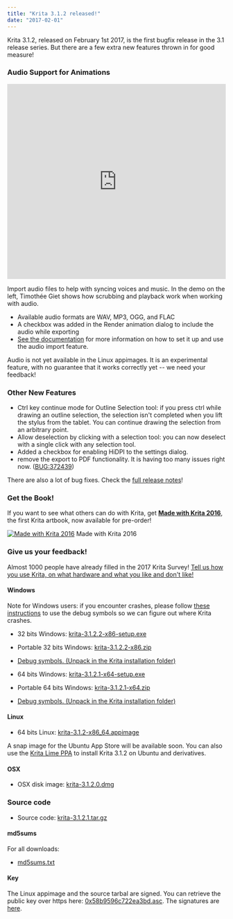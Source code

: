 ```yaml
---
title: "Krita 3.1.2 released!"
date: "2017-02-01"
---
```


Krita 3.1.2, released on February 1st 2017, is the first bugfix release in the 3.1 release series. But there are a few extra new features thrown in for good measure!

### Audio Support for Animations

<iframe src="https://www.youtube.com/embed/s08oHOjxo84" width="100%" height="450" frameborder="0" allowfullscreen="allowfullscreen"></iframe>

Import audio files to help with syncing voices and music. In the demo on the left, Timothée Giet shows how scrubbing and playback work when working with audio.

- Available audio formats are WAV, MP3, OGG, and FLAC
- A checkbox was added in the Render animation dialog to include the audio while exporting
- [See the documentation](https://docs.krita.org/Audio_for_Animation) for more information on how to set it up and use the audio import feature.

Audio is not yet available in the Linux appimages. It is an experimental feature, with no guarantee that it works correctly yet -- we need your feedback!

### Other New Features

- Ctrl key continue mode for Outline Selection tool: if you press ctrl while drawing an outline selection, the selection isn't completed when you lift the stylus from the tablet. You can continue drawing the selection from an arbitrary point.
- Allow deselection by clicking with a selection tool: you can now deselect with a single click with any selection tool.
- Added a checkbox for enabling HiDPI to the settings dialog.
- remove the export to PDF functionality. It is having too many issues right now. ([BUG:372439](https://bugs.kde.org/show_bug.cgi?id=372439))

There are also a lot of bug fixes. Check the [full release notes](/release-notes-for-3-1-2/)!

### Get the Book!

If you want to see what others can do with Krita, get [**Made with Krita 2016**](/item/made-with-krita-2016-the-krita-artbook/), the first Krita artbook, now available for pre-order!

[![Made with Krita 2016](/images/posts/2017/cover_small-217x300.png)](/images/posts/2016/cover_small.png) Made with Krita 2016

### Give us your feedback!

Almost 1000 people have already filled in the 2017 Krita Survey! [Tell us how you use Krita, on what hardware and what you like and don't like!](https://goo.gl/forms/9SUIE7xwszu2T7RB3)

#### Windows

Note for Windows users: if you encounter crashes, please follow [these instructions](https://docs.krita.org/Dr._Mingw_debugger) to use the debug symbols so we can figure out where Krita crashes.

- 32 bits Windows: [krita-3.1.2.2-x86-setup.exe](http://download.kde.org/stable/krita/3.1.2/krita-3.1.2.2-x86-setup.exe)
- Portable 32 bits Windows: [krita-3.1.2.2-x86.zip](http://download.kde.org/stable/krita/3.1.2/krita-3.1.2.2-x86.zip)
- [Debug symbols. (Unpack in the Krita installation folder)](http://download.kde.org/stable/krita/3.1.2/krita-3.1.2.2-x86-dbg.zip)

- 64 bits Windows: [krita-3.1.2.1-x64-setup.exe](http://download.kde.org/stable/krita/3.1.2/krita-3.1.2.1-x64-setup.exe)
- Portable 64 bits Windows: [krita-3.1.2.1-x64.zip](http://download.kde.org/stable/krita/3.1.2/krita-3.1.2.1-x64.zip)
- [Debug symbols. (Unpack in the Krita installation folder)](http://download.kde.org/stable/krita/3.1.2/krita-3.1.2.1-x64-dbg.zip)

#### Linux

- 64 bits Linux: [krita-3.1.2-x86\_64.appimage](http://download.kde.org/stable/krita/3.1.2/krita-3.1.2-x86_64.appimage)

A snap image for the Ubuntu App Store will be available soon. You can also use the [Krita Lime PPA](https://launchpad.net/~kritalime/+archive/ubuntu/ppa) to install Krita 3.1.2 on Ubuntu and derivatives.

#### OSX

- OSX disk image: [krita-3.1.2.0.dmg](http://download.kde.org/stable/krita/3.1.2/krita-3.1.2.0.dmg)

### Source code

- Source code: [krita-3.1.2.1.tar.gz](http://download.kde.org/stable/krita/3.1.2/krita-3.1.2.1.tar.gz)

#### md5sums

For all downloads:

- [md5sums.txt](http://download.kde.org/stable/krita/3.1.2/md5sums.txt)

#### Key

The Linux appimage and the source tarbal are signed. You can retrieve the public key over https here: [0x58b9596c722ea3bd.asc](https://share.kde.org/index.php/s/fJ99V5mZvuyD0z8). The signatures are [here](http://download.kde.org/stable/krita/3.1.2).
